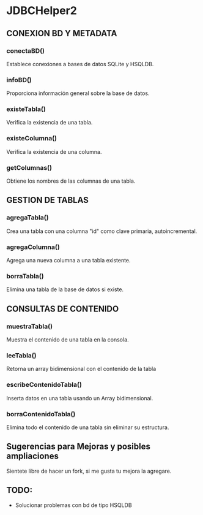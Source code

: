 # JDBCHelper2

## CONEXION BD Y METADATA
### conectaBD()
Establece conexiones a bases de datos SQLite y HSQLDB.
### infoBD()
Proporciona información general sobre la base de datos.
### existeTabla()
Verifica la existencia de una tabla.
### existeColumna()
Verifica la existencia de una columna.
### getColumnas()
Obtiene los nombres de las columnas de una tabla.

## GESTION DE TABLAS
### agregaTabla()
Crea una tabla con una columna "id" como clave primaria, autoincremental.
### agregaColumna()
Agrega una nueva columna a una tabla existente.
### borraTabla()
Elimina una tabla de la base de datos si existe.

## CONSULTAS DE CONTENIDO
### muestraTabla()
Muestra el contenido de una tabla en la consola.
### leeTabla()
Retorna un array bidimensional con el contenido de la tabla
### escribeContenidoTabla()
Inserta datos en una tabla usando un Array bidimensional.
### borraContenidoTabla()
Elimina todo el contenido de una tabla sin eliminar su estructura.



## Sugerencias para Mejoras y posibles ampliaciones
Sientete libre de hacer un fork, si me gusta tu mejora la agregare.

## TODO:
  - Solucionar problemas con bd de tipo HSQLDB